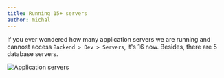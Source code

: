 ```yaml
---
title: Running 15+ servers
author: michal
---
```


If you ever wondered how many application servers we are running and cannost access ```Backend > Dev > Servers```, it's 16 now. Besides, there are 5 database servers.

![Application servers](https://dl.dropbox.com/s/h76lxx7vo0dq6wv/Screenshot%202014-05-04%2011.00.58.png)
